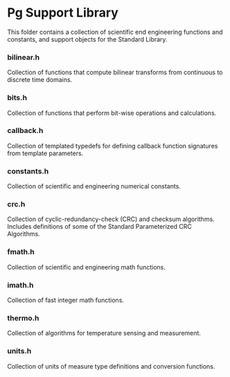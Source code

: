 # Pg Support Library

This folder contains a collection of scientific end engineering functions and constants, and support objects for the Standard Library.

### bilinear.h 
Collection of functions that compute bilinear transforms from continuous to discrete time domains.

### bits.h 
Collection of functions that perform bit-wise operations and calculations.

### callback.h 
Collection of templated typedefs for defining callback function signatures from template parameters.

### constants.h 
Collection of scientific and engineering numerical constants.

### crc.h 
Collection of cyclic-redundancy-check (CRC) and checksum algorithms. Includes definitions of some of the Standard Parameterized CRC Algorithms.

### fmath.h 
Collection of scientific and engineering math functions.

### imath.h 
Collection of fast integer math functions.

### thermo.h 
Collection of algorithms for temperature sensing and measurement.

### units.h 
Collection of units of measure type definitions and conversion functions.

